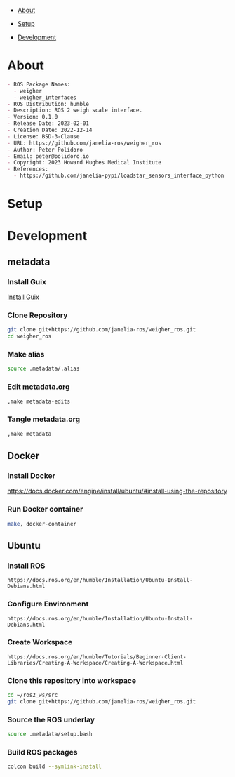 - [About](#org42b4f1c)
- [Setup](#org53c7c85)
- [Development](#org261af10)

    <!-- This file is generated automatically from metadata -->
    <!-- File edits may be overwritten! -->


<a id="org42b4f1c"></a>

# About

```markdown
- ROS Package Names:
  - weigher
  - weigher_interfaces
- ROS Distribution: humble
- Description: ROS 2 weigh scale interface.
- Version: 0.1.0
- Release Date: 2023-02-01
- Creation Date: 2022-12-14
- License: BSD-3-Clause
- URL: https://github.com/janelia-ros/weigher_ros
- Author: Peter Polidoro
- Email: peter@polidoro.io
- Copyright: 2023 Howard Hughes Medical Institute
- References:
  - https://github.com/janelia-pypi/loadstar_sensors_interface_python
```


<a id="org53c7c85"></a>

# Setup


<a id="org261af10"></a>

# Development


## metadata


### Install Guix

[Install Guix](https://guix.gnu.org/manual/en/html_node/Binary-Installation.html)


### Clone Repository

```sh
git clone git+https://github.com/janelia-ros/weigher_ros.git
cd weigher_ros
```


### Make alias

```sh
source .metadata/.alias
```


### Edit metadata.org

```sh
,make metadata-edits
```


### Tangle metadata.org

```sh
,make metadata
```


## Docker


### Install Docker

<https://docs.docker.com/engine/install/ubuntu/#install-using-the-repository>


### Run Docker container

```sh
make, docker-container
```


## Ubuntu


### Install ROS

```text
https://docs.ros.org/en/humble/Installation/Ubuntu-Install-Debians.html
```


### Configure Environment

```text
https://docs.ros.org/en/humble/Installation/Ubuntu-Install-Debians.html
```


### Create Workspace

```text
https://docs.ros.org/en/humble/Tutorials/Beginner-Client-Libraries/Creating-A-Workspace/Creating-A-Workspace.html
```


### Clone this repository into workspace

```sh
cd ~/ros2_ws/src
git clone git+https://github.com/janelia-ros/weigher_ros.git
```


### Source the ROS underlay

```sh
source .metadata/setup.bash
```


### Build ROS packages

```sh
colcon build --symlink-install
```